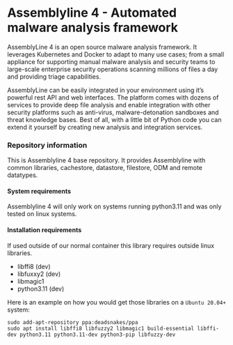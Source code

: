 # Assemblyline 4 - Automated malware analysis framework

AssemblyLine 4 is an open source malware analysis framework. It leverages Kubernetes and Docker to adapt to many use cases; from a small appliance for supporting manual malware analysis and security teams to large-scale enterprise security operations scanning millions of files a day and providing triage capabilities.

AssemblyLine can be easily integrated in your environment using it’s powerful rest API and web interfaces. The platform comes with dozens of services to provide deep file analysis and enable integration with other security platforms such as anti-virus, malware-detonation sandboxes and threat knowledge bases. Best of all, with a little bit of Python code you can extend it yourself by creating new analysis and integration services.

### Repository information

This is Assemblyline 4 base repository. It provides Assemblyline with common libraries, cachestore, datastore, filestore, ODM and remote datatypes.

#### System requirements

Assemblyline 4 will only work on systems running python3.11 and was only tested on linux systems.

#### Installation requirements

If used outside of our normal container this library requires outside linux libraries.

- libffi8 (dev)
- libfuxxy2 (dev)
- libmagic1
- python3.11 (dev)

Here is an example on how you would get those libraries on a `Ubuntu 20.04+` system:

    sudo add-apt-repository ppa:deadsnakes/ppa
    sudo apt install libffi8 libfuzzy2 libmagic1 build-essential libffi-dev python3.11 python3.11-dev python3-pip libfuzzy-dev

